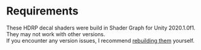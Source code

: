 # Requirements

These HDRP decal shaders were build in Shader Graph for Unity 2020.1.0f1. They may not work with other versions.  
If you encounter any version issues, I recommend [rebuilding them](https://machin3.io/DECALmachine/docs/export_atlas/#unity) yourself.
